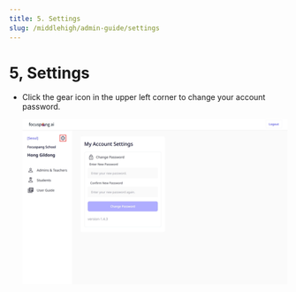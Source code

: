 ```yaml
---
title: 5. Settings
slug: /middlehigh/admin-guide/settings
---
```


# 5, Settings

- Click the gear icon in the upper left corner to change your account password.

  ![](/img/en_admin/en_manager_1-5.jpg)
